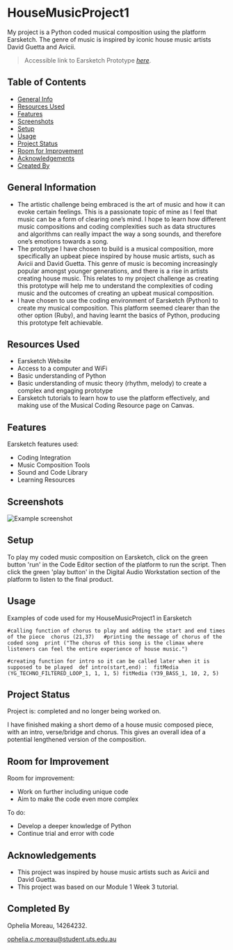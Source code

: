 # HouseMusicProject1
My project is a Python coded musical composition using the platform Earsketch. The genre of music is inspired by iconic house music artists David Guetta and Avicii.
> Accessible link to Earsketch Prototype [_here_](https://earsketch.gatech.edu/earsketch2/?sharing=iXijhi2_wq-tEyv_Iyuscw).

## Table of Contents
* [General Info](#general-information)
* [Resources Used](#resources-used)
* [Features](#features)
* [Screenshots](#screenshots)
* [Setup](#setup)
* [Usage](#usage)
* [Project Status](#project-status)
* [Room for Improvement](#room-for-improvement)
* [Acknowledgements](#acknowledgements)
* [Created By](#createdby)
<!-- * [License](#license) -->


## General Information
- The artistic challenge being embraced is the art of music and how it can evoke certain feelings. This is a passionate topic of mine as I feel that music can be a form of clearing one’s mind. I hope to learn how different music compositions and coding complexities such as data structures and algorithms can really impact the way a song sounds, and therefore one’s emotions towards a song.
- The prototype I have chosen to build is a musical composition, more specifically an upbeat piece inspired by house music artists, such as Avicii and David Guetta. This genre of music is becoming increasingly popular amongst younger generations, and there is a rise in artists creating house music. This relates to my project challenge as creating this prototype will help me to understand the complexities of coding music and the outcomes of creating an upbeat musical composition.
- I have chosen to use the coding environment of Earsketch (Python) to create my musical composition. This platform seemed clearer than the other option (Ruby), and having learnt the basics of Python, producing this prototype felt achievable.



## Resources Used
- Earsketch Website
- Access to a computer and WiFi
- Basic understanding of Python 
- Basic understanding of music theory (rhythm, melody) to create a complex and engaging prototype
- Earsketch tutorials to learn how to use the platform effectively, and making use of the Musical Coding Resource page on Canvas. 


## Features
Earsketch features used:
- Coding Integration
- Music Composition Tools
- Sound and Code Library
- Learning Resources


## Screenshots
![Example screenshot](file:///var/folders/mv/fbjzwfbx5nd61drx09gj08j80000gn/T/TemporaryItems/NSIRD_screencaptureui_aLIXiL/Screen%20Shot%202024-11-01%20at%2010.36.22%20pm.png)
<!-- If you have screenshots you'd like to share, include them here. -->


## Setup
To play my coded music composition on Earsketch, click on the green button 'run' in the Code Editor section of the platform to run the script. Then click the green 'play button' in the Digital Audio Workstation section of the platform to listen to the final product.

## Usage
Examples of code used for my HouseMusicProject1 in Earsketch

`#calling function of chorus to play and adding the start and end times of the piece 
chorus (21,37)  
        #printing the message of chorus of the coded song 
print ("The chorus of this song is the climax where listeners can feel the entire experience of house music.")`

`#creating function for intro so it can be called later when it is supposed to be played 
def intro(start,end) : 
    fitMedia (YG_TECHNO_FILTERED_LOOP_1, 1, 1, 5)
    fitMedia (Y39_BASS_1, 10, 2, 5)`


## Project Status
Project is: completed and no longer being worked on. 

I have finished making a short demo of a house music composed piece, with an intro, verse/bridge and chorus. This gives an overall idea of a potential lengthened version of the composition.


## Room for Improvement
Room for improvement:
- Work on further including unique code
- Aim to make the code even more complex

To do:
- Develop a deeper knowledge of Python
- Continue trial and error with code


## Acknowledgements
- This project was inspired by house music artists such as Avicii and David Guetta.
- This project was based on our Module 1 Week 3 tutorial.


## Completed By
Ophelia Moreau, 14264232.

ophelia.c.moreau@student.uts.edu.au
